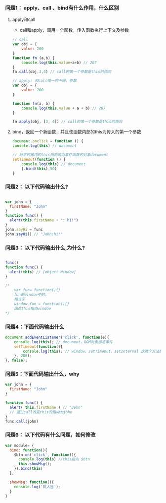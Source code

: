 ### 问题1： apply、call 、bind有什么作用，什么区别
1. apply和call
    - call和apply，调用一个函数，传入函数执行上下文及参数
    
    ```javascript
    // call
    var obj = {
        value: 200
    }
    function fn (a,b) {
        console.log(this.value+a+b) // 207
    }
    fn.call(obj,3,4) // call的第一个参数是this的指向
    
    // apply: 和call唯一的不同，参数
    var obj = {
        value: 200
    }

    function fn(a, b) {
        console.log(this.value + a + b) // 207
    }

    fn.apply(obj, [3, 4]) // call的第一个参数是this的指向
    
    ```
    
2. bind，返回一个新函数，并且使函数内部的this为传入的第一个参数

    ```javascript
    document.onclick = function () {
    console.log(this) // document
    
    // 将定时器内的this指向改为事件函数的对象document
    setTimeout(function () {
        console.log(this) // document
        }.bind(this),50)
    }
    ```
    
### 问题2： 以下代码输出什么?

```javascript

var john = { 
  firstName: "John" 
}
function func() { 
  alert(this.firstName + ": hi!")
}
john.sayHi = func
john.sayHi() // "John:hi!"

```

### 问题3： 以下代码输出什么,为什么?

```javascript

func() 
function func() { 
  alert(this) // [object Window]
}

/*
    var fun= function(){}
    fun是window中的。
    相当于
    window.fun = function(){}
    因此this指向window
*/

```

### 问题4：下面代码输出什么

```javascript   
document.addEventListener('click', function(e){
    console.log(this); // document，DOM对象绑定事件
    setTimeout(function(){
        console.log(this); // window，setTimeout、setInterval 这两个方法执行的函数this也是全局对象
    }, 200);
}, false);
```

### 问题5：下面代码输出什么，why
```javascript   
var john = { 
  firstName: "John" 
}

function func() { 
  alert( this.firstName ) // "John"
  // 通过call改变this的指向为john
}
func.call(john)
```
### 问题6： 以下代码有什么问题，如何修改

```javascript
var module= {
  bind: function(){
    $btn.on('click', function(){
      console.log(this) //this指向 $btn
      this.showMsg();
    }).bind(this)
  },

  showMsg: function(){
    console.log('饥人谷');
  }
}

```




